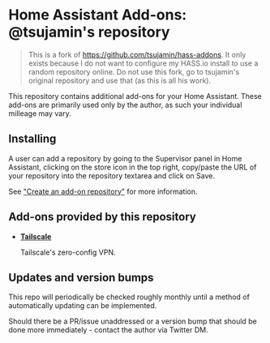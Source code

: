 # Home Assistant Add-ons: @tsujamin's repository

> This is a fork of https://github.com/tsujamin/hass-addons. It only exists because I do not want to configure my HASS.io install to use a random repository online.
> Do not use this fork, go to tsujamin's original repository and use that (as this is all his work).

This repository contains additional add-ons for your Home Assistant.
These add-ons are primarily used only by the author, as such your individual milleage may vary.

## Installing
A user can add a repository by going to the Supervisor panel in Home Assistant, clicking on the store icon in the top right, copy/paste the URL of your repository into the repository textarea and click on Save.

See ["Create an add-on repository"](https://developers.home-assistant.io/docs/add-ons/repository/) for more information.

## Add-ons provided by this repository

- **[Tailscale](/tailscale/README.md)**

    Tailscale's zero-config VPN.

## Updates and version bumps
This repo will periodically be checked roughly monthly until a method of automatically updating can be implemented.

Should there be a PR/issue unaddressed or a version bump that should be done more immediately - contact the author via Twitter DM.
